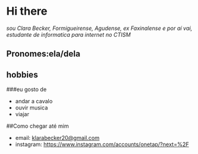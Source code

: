 # Hi there 
*sou Clara Becker, Formigueirense, Agudense, ex Faxinalense e por aí vai, estudante de informatica para internet no CTISM*
## Pronomes:ela/dela

## hobbies
###eu gosto de
* andar a cavalo
* ouvir musica
* viajar

##Como chegar até mim

* email: klarabecker20@gmail.com
* instagram: <https://www.instagram.com/accounts/onetap/?next=%2F>
